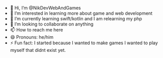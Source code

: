- 👋 Hi, I’m @NikDevWebAndGames
- 👀 I’m interested in learning more about game and web development
- 🌱 I’m currently learning swift/kotlin and I am relearning my php
- 💞️ I’m looking to collaborate on anything
- 📫 How to reach me here 
- 😄 Pronouns: he/him
- ⚡ Fun fact: I started because I wanted to make games I wanted to play myself that didnt exist yet.

<!---
NikDevWebAndGames/NikDevWebAndGames is a ✨ special ✨ repository because its `README.md` (this file) appears on your GitHub profile.
You can click the Preview link to take a look at your changes.
--->
